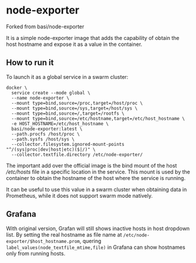 # node-exporter

Forked from basi/node-exporter

It is a simple node-exporter image that adds the capability of obtain the host hostname and expose it as a value in the container.

## How to run it

To launch it as a global service in a swarm cluster:

    docker \
      service create --mode global \
      --name node-exporter \
      --mount type=bind,source=/proc,target=/host/proc \
      --mount type=bind,source=/sys,target=/host/sys \
      --mount type=bind,source=/,target=/rootfs \
      --mount type=bind,source=/etc/hostname,target=/etc/host_hostname \
      -e HOST_HOSTNAME=/etc/host_hostname \
      basi/node-exporter:latest \
      --path.procfs /host/proc \
      --path.sysfs /host/sys \
      --collector.filesystem.ignored-mount-points "^/(sys|proc|dev|host|etc)($|/)" \
      --collector.textfile.directory /etc/node-exporter/

The important add over the official image is the bind mount of the host _/etc/hosts_ file in a specific location in the service.
This mount is used by the container to obtain the hostname of the host where the service is running.

It can be useful to use this value in a swarm cluster when obtaining data in Prometheus, while it does not support
swarm mode natively.

## Grafana

With original version, Grafan will still shows inactive hosts in host dropdown list. By setting the real hostname as file name at `/etc/node-exporter/$host_hostname.prom`, quering `label_values(node_textfile_mtime,file)` in Grafana can show hostnames only from running hosts.
